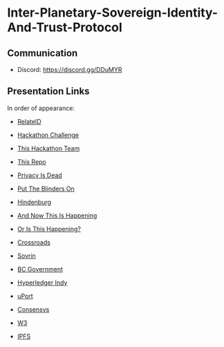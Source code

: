 # Inter-Planetary-Sovereign-Identity-And-Trust-Protocol

## Communication

* Discord: https://discord.gg/DDuMYR

## Presentation Links

In order of appearance:

  * [RelateID](http://relateid.com/)
  * [Hackathon Challenge](https://www.hackworks.com/en/missionhackMTL)
  * [This Hackathon Team](https://www.hackworks.com/en/missionhackMTL/teams/interplanetary.sovereign.identity..network.protocol)
  * [This Repo]()

  * [Privacy Is Dead](https://www.google.ca/search?q=scott+mcnealy+privacy+is+dead&oq=scott+mcnealy+pri&aqs=chrome.0.0j69i57j0.8520j0j1&client=ubuntu&sourceid=chrome&ie=UTF-8)
  * [Put The Blinders On](http://www.morethanasundayfaith.com/wp-content/uploads/2012/09/blinders-on.jpg)
  * [Hindenburg](https://cnet3.cbsistatic.com/img/67Sl3FEESRlc7jnJpiZQW7Ehv7Y=/2012/04/30/f6ab3806-fdc7-11e2-8c7c-d4ae52e62bcc/big_hindenburg_explodes_over_lakehurst.jpg)
  * [And Now This Is Happening](https://amp.businessinsider.com/images/565f3959dd0895e01f8b46a7-750-562.jpg)
  * [Or Is This Happening?](https://www.itworldcanada.com/wp-content/uploads/2017/03/GettyImages-156200917-1-620x250.jpg)
  * [Crossroads](https://previews.123rf.com/images/cherezoff/cherezoff1407/cherezoff140700231/29762094-crossroads-road-sign-pointer-to-the-right-way-but-wrong-way-left-choice-concept.jpg)
  * [Sovrin](https://sovrin.org/)
  * [BC Government](http://www.timescolonist.com/business/b-c-experimenting-with-blockchain-to-store-and-share-crucial-data-1.23131666)
  * [Hyperledger Indy](https://www.hyperledger.org/projects/hyperledger-indy)
  * [uPort](https://www.uport.me/)
  * [Consensys](https://new.consensys.net/)
  * [W3](https://www.w3.org/2017/05/vc-data-model/CGFR/2017-05-01/)
  * [IPFS](https://ipfs.io/)
  
